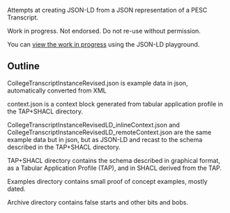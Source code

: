 Attempts at creating JSON-LD from a JSON representation of a PESC Transcript.

Work in progress. Not endorsed. Do not re-use without permission.

You can [view the work in progress](https://tinyurl.com/ydocp59a) using the JSON-LD playground.

## Outline
CollegeTranscriptInstanceRevised.json is example data in json, automatically converted from XML

context.json is a context block generated from tabular application profile in the TAP+SHACL directory.

CollegeTranscriptInstanceRevisedLD_inlineContext.json and CollegeTranscriptInstanceRevisedLD_remoteContext.json are the same example data but in json, but as JSON-LD and recast to the schema described in the TAP+SHACL directory.

TAP+SHACL directory contains the schema described in graphical format, as a Tabular Application Profile (TAP),  and in SHACL derived from the TAP.

Examples directory contains small proof of concept examples, mostly dated.

Archive directory contains false starts and other bits and bobs.

